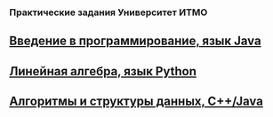 ### Практические задания Университет ИТМО

## [Введение в программирование, язык Java](https://github.com/maxim092001/Itmo-University/tree/master/prog-intro-homework)
## [Линейная алгебра, язык Python](https://github.com/maxim092001/Itmo-University/tree/master/linear-algebra)
## [Алгоритмы и структуры данных, C++/Java](https://github.com/maxim092001/Itmo-University/tree/master/algorithms)
